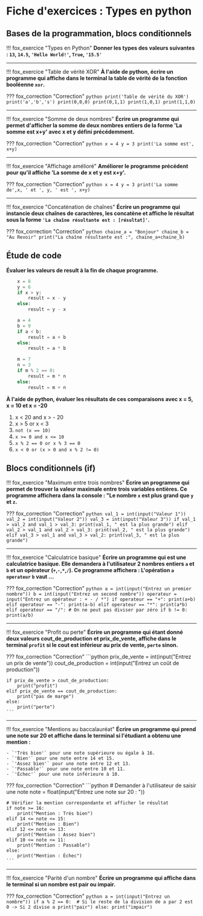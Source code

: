 # Fiche d'exercices : Types en python

## Bases de la programmation, blocs conditionnels

!!! fox_exercice "Types en Python"
    **Donner les types des valeurs suivantes : `13`, `14.5`, `'Hello World!'`, `True`, `'15.5'`**

---

!!! fox_exercice "Table de vérité XOR"
    **À l'aide de python, écrire un programme qui affiche dans le terminal la table de vérité de la fonction booléenne `xor`.**  

??? fox_correction "Correction"
    ```python
    print('Table de vérité du XOR')
    print('a','b','s')
    print(0,0,0)
    print(0,1,1)
    print(1,0,1)
    print(1,1,0)
    ```

---

!!! fox_exercice "Somme de deux nombres"
    **Écrire un programme qui permet d'afficher la somme de deux nombres entiers de la forme 'La somme est x+y' avec x et y défini précédemment.**

??? fox_correction "Correction"
    ```python
    x = 4
    y = 3
    print('La somme est', x+y)
    ```

---

!!! fox_exercice "Affichage amélioré"
    **Améliorer le programme précédent pour qu'il affiche 'La somme de x et y est x+y'.**  

??? fox_correction "Correction"
    ```python
    x = 4
    y = 3
    print('La somme de',x, ' et ', y, ' est ', x+y)
    ```

---

!!! fox_exercice "Concaténation de chaînes"
    **Écrire un programme qui instancie deux chaînes de caractères, les concatène et affiche le résultat sous la forme `'La chaîne résultante est : [résultat]'`.**

??? fox_correction "Correction"
    ```python
    chaine_a = "Bonjour"
    chaine_b = "Au Revoir"
    print("La chaîne résultante est :", chaine_a+chaine_b)
    ```


## Étude de code

**Évaluer les valeurs de result à la fin de chaque programme.**  

```python
    x = 8
    y = 6
    if x > y:
        result = x - y
    else:
        result = y - x
```

```python
    a = 4
    b = 9
    if a < b:
        result = a + b
    else:
        result = a * b
```

```python
    m = 7
    n = 3
    if m % 2 == 0:
        result = m * n
    else:
        result = m + n
```

**À l'aide de python, évaluer les résultats de ces comparaisons avec x = 5, x = 10 et x = -20**  

   1. x < 20 and x > - 20
   2. x > 5 or x < 3
   3. `not (x == 10)`
   4. `x >= 0 and x <= 10`
   5. `x % 2 == 0 or x % 3 == 0`
   6. `x < 0 or (x > 0 and x % 2 != 0)`

## Blocs conditionnels (if)

!!! fox_exercice "Maximum entre trois nombres"
    **Écrire un programme qui permet de trouver la valeur maximale entre trois variables entières. Ce programme affichera dans la console : "Le nombre `x` est plus grand que `y` et `z`.**

??? fox_correction "Correction"
    ```python
    val_1 = int(input("Valeur 1"))
    val_2 = int(input("Valeur 2"))
    val_3 = int(input("Valeur 3"))
    if val_1 > val_2 and val_1 > val_3:
        print(val_1, " est la plus grande")
    elif val_2 > val_1 and val_2 > val_3:
        print(val_2, " est la plus grande")
    elif val_3 > val_1 and val_3 > val_2:
        print(val_3, " est la plus grande")
    ```

---

!!! fox_exercice "Calculatrice basique"
    **Écrire un programme qui est une calculatrice basique. Elle demandera à l'utilisateur 2 nombres entiers `a` et `b` et un opérateur (`+`,`-`,`*`,`/`). Ce programme affichera : L'opération `a` `operateur` `b` vaut ...**

??? fox_correction "Correction"
    ```python
    a = int(input("Entrez un premier nombre"))
    b = int(input("Entrez un second nombre"))
    operateur = input("Entrez un opérateur : + - / *")
    if operateur == "+":
        print(a+b)
    elif operateur == "-":
        print(a-b)
    elif operateur == "*":
        print(a*b)
    elif operateur == "/":
        # On ne peut pas diviser par zéro
        if b != 0:
            print(a/b)
    ```

---

!!! fox_exercice "Profit ou perte"
    **Écrire un programme qui étant donné deux valeurs cout_de_production et prix_de_vente, affiche dans le terminal `profit` si le cout est inférieur au prix de vente, `perte` sinon.**

??? fox_correction "Correction"
    ```python
    prix_de_vente = int(input("Entrez un prix de vente"))
    cout_de_production = int(input("Entrez un coût de production"))
    
    if prix_de_vente > cout_de_production:
        print("profit")
    elif prix_de_vente == cout_de_production:
        print("pas de marge")
    else:
        print("perte")
    ```

---

!!! fox_exercice "Mentions au baccalauréat"
    **Écrire un programme qui prend une note sur 20 et affiche dans le terminal si l'étudiant a obtenu une mention :**
    
    - `'Très bien'` pour une note supérieure ou égale à 16.
    - `'Bien'` pour une note entre 14 et 15.
    - `'Assez bien'` pour une note entre 12 et 13.
    - `'Passable'` pour une note entre 10 et 11.
    - `'Échec'` pour une note inférieure à 10.

??? fox_correction "Correction"
    ```python
    # Demander à l'utilisateur de saisir une note
    note = float(input("Entrez une note sur 20 : "))

    # Vérifier la mention correspondante et afficher le résultat
    if note >= 16:
        print("Mention : Très bien")
    elif 14 <= note <= 15:
        print("Mention : Bien")
    elif 12 <= note <= 13:
        print("Mention : Assez bien")
    elif 10 <= note <= 11:
        print("Mention : Passable")
    else:
        print("Mention : Échec")
    ```

---

!!! fox_exercice "Parité d'un nombre"
    **Écrire un programme qui affiche dans le terminal si un nombre est pair ou impair.**

??? fox_correction "Correction"
    ```python
    a = int(input("Entrez un nombre"))
    if a % 2 == 0:  # Si le reste de la division de a par 2 est 0 -> Si 2 divise a
        print("pair")
    else:
        print("impair")
    ```
